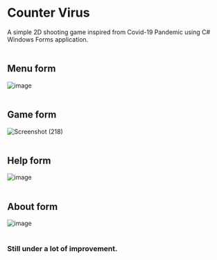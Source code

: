 # Counter Virus
A simple 2D shooting game inspired from Covid-19 Pandemic using C# Windows Forms application.
<br>
<br>
## Menu form
![image](https://user-images.githubusercontent.com/100475303/158850943-861ea3a3-34f0-4a23-a7dd-f237704b6f92.png)
<br>
<br>
## Game form
![Screenshot (218)](https://user-images.githubusercontent.com/100475303/158851538-1e61a368-e5cb-46c1-b76f-c1cc845692ec.png)
<br>
<br>
## Help form
![image](https://user-images.githubusercontent.com/100475303/158851087-0be49483-eca6-4989-af93-a40df74834c3.png)
<br>
<br>
## About form
![image](https://user-images.githubusercontent.com/100475303/158851941-69bd6b75-ef18-4bc6-9010-67052cf4d416.png)
<br>
<br>
### Still under a lot of improvement.
